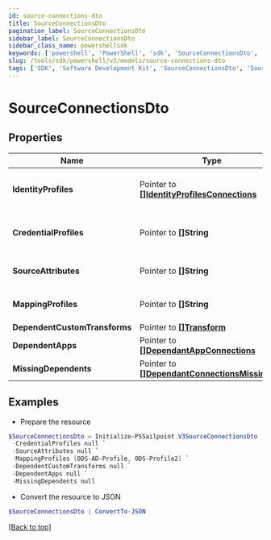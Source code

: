 ```yaml
---
id: source-connections-dto
title: SourceConnectionsDto
pagination_label: SourceConnectionsDto
sidebar_label: SourceConnectionsDto
sidebar_class_name: powershellsdk
keywords: ['powershell', 'PowerShell', 'sdk', 'SourceConnectionsDto', 'SourceConnectionsDto'] 
slug: /tools/sdk/powershell/v3/models/source-connections-dto
tags: ['SDK', 'Software Development Kit', 'SourceConnectionsDto', 'SourceConnectionsDto']
---
```



# SourceConnectionsDto

## Properties

Name | Type | Description | Notes
------------ | ------------- | ------------- | -------------
**IdentityProfiles** |  Pointer to [**[]IdentityProfilesConnections**](identity-profiles-connections) | The IdentityProfile attached to this source | [optional] 
**CredentialProfiles** |  Pointer to **[]String** | Name of the CredentialProfile attached to this source | [optional] 
**SourceAttributes** |  Pointer to **[]String** | The attributes attached to this source | [optional] 
**MappingProfiles** |  Pointer to **[]String** | The profiles attached to this source | [optional] 
**DependentCustomTransforms** |  Pointer to [**[]Transform**](transform) |  | [optional] 
**DependentApps** |  Pointer to [**[]DependantAppConnections**](dependant-app-connections) |  | [optional] 
**MissingDependents** |  Pointer to [**[]DependantConnectionsMissingDto**](dependant-connections-missing-dto) |  | [optional] 

## Examples

- Prepare the resource
```powershell
$SourceConnectionsDto = Initialize-PSSailpoint.V3SourceConnectionsDto  -IdentityProfiles null `
 -CredentialProfiles null `
 -SourceAttributes null `
 -MappingProfiles [ODS-AD-Profile, ODS-Profile2] `
 -DependentCustomTransforms null `
 -DependentApps null `
 -MissingDependents null
```

- Convert the resource to JSON
```powershell
$SourceConnectionsDto | ConvertTo-JSON
```


[[Back to top]](#) 

